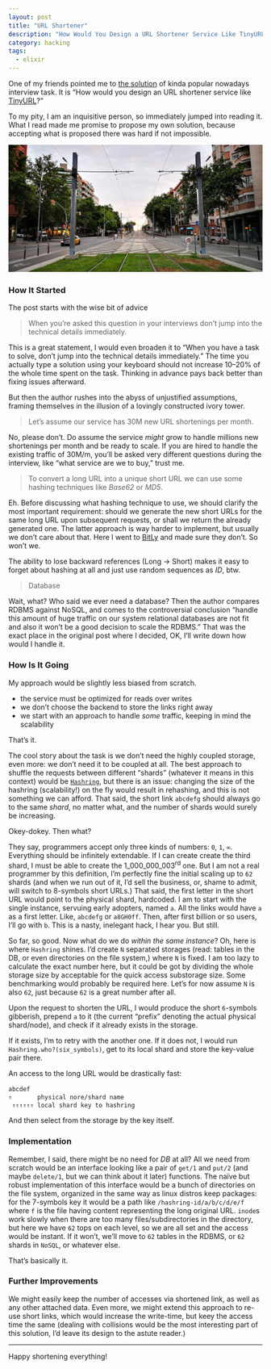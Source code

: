 ```yaml
---
layout: post
title: "URL Shortener"
description: "How Would You Design a URL Shortener Service Like TinyURL?"
category: hacking
tags:
  - elixir
---
```


One of my friends pointed me to [the solution](https://www.geeksforgeeks.org/system-design-url-shortening-service/) of kinda popular nowadays interview task. It is “How would you design an URL shortener service like [TinyURL](https://tinyurl.com/)?”

To my pity, I am an inquisitive person, so immediately jumped into reading it. What I read made me promise to propose my own solution, because accepting what is proposed there was hard if not impossible.

![Tramvia](/img/tramvia.jpg)

### How It Started

The post starts with the wise bit of advice

> When you’re asked this question in your interviews don’t jump into the technical details immediately.

This is a great statement, I would even broaden it to “When you have a task to solve, don’t jump into the technical details immediately.” The time you actually type a solution using your keyboard should not increase 10–20% of the whole time spent on the task. Thinking in advance pays back better than fixing issues afterward.

But then the author rushes into the abyss of unjustified assumptions, framing themselves in the illusion of a lovingly constructed ivory tower.

> Let’s assume our service has 30M new URL shortenings per month.

No, please don’t. Do assume the service _might_ grow to handle millions new shortenings per month and be ready to scale. If you are hired to handle the existing traffic of 30M/m, you’ll be asked very different questions during the interview, like “what service are we to buy,” trust me.

> To convert a long URL into a unique short URL we can use some hashing techniques like _Base62_ or _MD5_.

Eh. Before discussing what hashing technique to use, we should clarify the most important requirement: should we generate the new short URLs for the same long URL upon subsequent requests, or shall we return the already generated one. The latter approach is way harder to implement, but usually we don’t care about that. Here I went to [BitLy](https://bit.ly) and made sure they don’t. So won’t we.

The ability to lose backward references (Long → Short) makes it easy to forget about hashing at all and just use random sequences as _ID_, btw.

> Database

Wait, what? Who said we ever need a database? Then the author compares RDBMS against NoSQL, and comes to the controversial conclusion “handle this amount of huge traffic on our system relational databases are not fit and also it won’t be a good decision to scale the RDBMS.” That was the exact place in the original post where I decided, OK, I’ll write down how would I handle it.

### How Is It Going

My approach would be slightly less biased from scratch.

- the service must be optimized for reads over writes
- we don’t choose the backend to store the links right away
- we start with an approach to handle _some_ traffic, keeping in mind the scalability

That’s it.

The cool story about the task is we don’t need the highly coupled storage, even more: we don’t need it to be coupled at all. The best approach to shuffle the requests between different “shards” (whatever it means in this context) would be [`Hashring`](https://en.wikipedia.org/wiki/Consistent_hashing), but there is an issue: changing the size of the hashring (scalability!) on the fly would result in rehashing, and this is not something we can afford. That said, the short link `abcdefg` should always go to the same _shard_, no matter what, and the number of shards would surely be increasing.

Okey-dokey. Then what?

They say, programmers accept only three kinds of numbers: `0`, `1`, `∞`. Everything should be infinitely extendable. If I can create create the third shard, I must be able to create the 1_000_000_003<sup>rd</sup> one. But I am not a real programmer by this definition, I’m perfectly fine the initial scaling up to `62` shards (and when we run out of it, I’d sell the business, or, shame to admit, will switch to 8-symbols short URLs.) That said, the first letter in the short URL would point to the physical shard, hardcoded. I am to start with the single instance, servuing early adopters, named `a`. All the links would have `a` as a first letter. Like, `abcdefg` or `a8GH0ff`. Then, after first billion or so users, I’ll go with `b`. This is a nasty, inelegant hack, I hear you. But still.

So far, so good. Now what do we do _within the same instance_? Oh, here is where `Hashring` shines. I’d create `N` separated storages (read: tables in the DB, or even directories on the file system,) where `N` is fixed. I am too lazy to calculate the exact number here, but it could be got by dividing the whole storage size by acceptable for the quick access substorage size. Some benchmarking would probably be required here. Let’s for now assume `N` is also `62`, just because `62` is a great number after all.

Upon the request to shorten the URL, I would produce the short `6`-symbols gibberish, prepend `a` to it (the current “prefix” denoting the actual physical shard/node), and check if it already exists in the storage.

If it exists, I’m to retry with the another one. If it does not, I would run `Hashring.who?(six_symbols)`, get to its local shard and store the key-value pair there.

An access to the long URL would be drastically fast:

```
abcdef
⇑       physical nore/shard name
 ⇑⇑⇑⇑⇑⇑ local shard key to hashring
```

And then select from the storage by the key itself.

### Implementation

Remember, I said, there might be no need for _DB_ at all? All we need from scratch would be an interface looking like a pair of `get/1` and `put/2` (and maybe `delete/1`, but we can think about it later) functions. The naïve but robust implementation of this interface would be a bunch of directories on the file system, organized in the same way as linux distros keep packages: for the 7-symbols key it would be a path like `/hashring-id/a/b/c/d/e/f` where `f` is the file having content representing the long original URL. `inode`s work slowly when there are too many files/subdirectories in the directory, but here we have `62` tops on each level, so we are all set and the access would be instant. If it won’t, we’ll move to `62` tables in the RDBMS, or `62` shards in `NoSQL`, or whatever else.

That’s basically it.

### Further Improvements

We might easily keep the number of accesses via shortened link, as well as any other attached data. Even more, we might extend this approach to re-use short links, which would increase the write-time, but keey the access time the same (dealing with collisions would be the most interesting part of this solution, I’d leave its design to the astute reader.)

---

Happy shortening everything!
